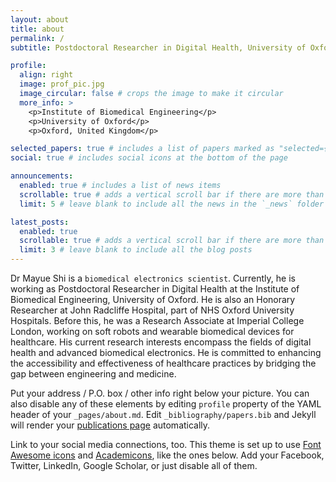 ```yaml
---
layout: about
title: about
permalink: /
subtitle: Postdoctoral Researcher in Digital Health, University of Oxford

profile:
  align: right
  image: prof_pic.jpg
  image_circular: false # crops the image to make it circular
  more_info: >
    <p>Institute of Biomedical Engineering</p>
    <p>University of Oxford</p>
    <p>Oxford, United Kingdom</p>

selected_papers: true # includes a list of papers marked as "selected={true}"
social: true # includes social icons at the bottom of the page

announcements:
  enabled: true # includes a list of news items
  scrollable: true # adds a vertical scroll bar if there are more than 3 news items
  limit: 5 # leave blank to include all the news in the `_news` folder

latest_posts:
  enabled: true
  scrollable: true # adds a vertical scroll bar if there are more than 3 new posts items
  limit: 3 # leave blank to include all the blog posts
---
```


Dr Mayue Shi is a `biomedical electronics scientist`. Currently, he is working as Postdoctoral Researcher in Digital Health at the Institute of Biomedical Engineering, University of Oxford. He is also an Honorary Researcher at John Radcliffe Hospital, part of NHS Oxford University Hospitals. Before this, he was a Research Associate at Imperial College London, working on soft robots and wearable biomedical devices for healthcare. His current research interests encompass the fields of digital health and advanced biomedical electronics. He is committed to enhancing the accessibility and effectiveness of healthcare practices by bridging the gap between engineering and medicine.

Put your address / P.O. box / other info right below your picture. You can also disable any of these elements by editing `profile` property of the YAML header of your `_pages/about.md`. Edit `_bibliography/papers.bib` and Jekyll will render your [publications page](/al-folio/publications/) automatically.

Link to your social media connections, too. This theme is set up to use [Font Awesome icons](https://fontawesome.com/) and [Academicons](https://jpswalsh.github.io/academicons/), like the ones below. Add your Facebook, Twitter, LinkedIn, Google Scholar, or just disable all of them.
